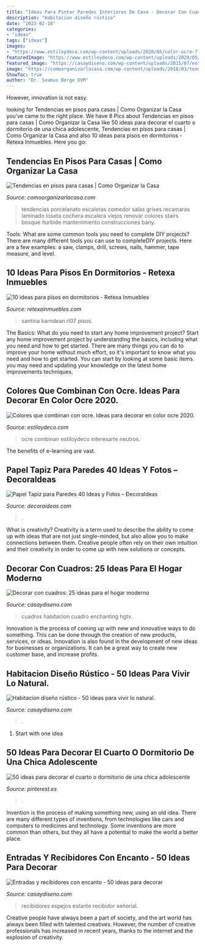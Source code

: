 ```yaml
---
title: "Ideas Para Pintar Paredes Interiores De Casa - Decorar Con Cuadros: 25 Ideas Para El Hogar Moderno"
description: "Habitacion diseño rústico"
date: "2023-02-18"
categories:
- "ideas"
tags: ["ideas"]
images:
- "https://www.estiloydeco.com/wp-content/uploads/2020/05/color-ocre-7.jpg"
featuredImage: "https://www.estiloydeco.com/wp-content/uploads/2020/05/color-ocre-7.jpg"
featured_image: "https://casaydiseno.com/wp-content/uploads/2015/07/entrada-casa-habitacion-sofa-mesa-cuadro-decorativo.jpeg"
image: "https://comoorganizarlacasa.com/wp-content/uploads/2018/03/tendencias-en-pisos-para-casas-8.jpg"
ShowToc: true
author: "Dr. Seamus Berge DVM"
---
```



However, innovation is not easy.

	

		
looking for Tendencias en pisos para casas | Como Organizar la Casa you've came to the right place. We have 8 Pics about Tendencias en pisos para casas | Como Organizar la Casa like 50 ideas para decorar el cuarto o dormitorio de una chica adolescente, Tendencias en pisos para casas | Como Organizar la Casa and also 10 ideas para pisos en dormitorios - Retexa Inmuebles. Here you go:
		
    
## Tendencias En Pisos Para Casas | Como Organizar La Casa

<img loading=lazy src="https://comoorganizarlacasa.com/wp-content/uploads/2018/03/tendencias-en-pisos-para-casas-8.jpg" onerror="this.onerror=null;this.src='https://tse1.mm.bing.net/th?id=OIP.vS9a8DRibOHoCBdTlI006AHaJ4&amp;pid=15.1';" alt="Tendencias en pisos para casas | Como Organizar la Casa">

_Source: comoorganizarlacasa.com_

>tendencias porcelanato escaleras comedor salas grises recamaras laminado loseta cochera escalera viejos renovar colores stairs bosque iturbide mantenimiento construcciones bany. 

	

Tools: What are some common tools you need to complete DIY projects?
There are many different tools you can use to completeDIY projects. Here are a few examples: a saw, clamps, drill, screws, nails, hammer, tape measure, and level.

    
## 10 Ideas Para Pisos En Dormitorios - Retexa Inmuebles

<img loading=lazy src="https://retexainmuebles.com/wp-content/uploads/2020/08/10-ideas-pisos-para-dormitorios-9.jpg" onerror="this.onerror=null;this.src='https://tse1.mm.bing.net/th?id=OIP.fptMnfkweh2eboNYYFmyRgHaHa&amp;pid=15.1';" alt="10 ideas para pisos en dormitorios - Retexa Inmuebles">

_Source: retexainmuebles.com_

>santina karndean rl07 pisos. 

	

The Basics: What do you need to start any home improvement project?
Start any home improvement project by understanding the basics, including what you need and how to get started. There are many things you can do to improve your home without much effort, so it's important to know what you need and how to get started. You can start by looking at some basic items you may need and updating your knowledge on the latest home improvements techniques.

    
## Colores Que Combinan Con Ocre. Ideas Para Decorar En Color Ocre 2020.

<img loading=lazy src="https://www.estiloydeco.com/wp-content/uploads/2020/05/color-ocre-7.jpg" onerror="this.onerror=null;this.src='https://tse4.mm.bing.net/th?id=OIP.snunRrHzVkSsKR1Tauaw-AHaKT&amp;pid=15.1';" alt="Colores que combinan con ocre. Ideas para decorar en color ocre 2020.">

_Source: estiloydeco.com_

>ocre combinan estiloydeco interesarte neutros. 

	

The benefits of e-learning are vast.

    
## Papel Tapiz Para Paredes 40 Ideas Y Fotos – ÐecoraIdeas

<img loading=lazy src="https://decoraideas.com/wp-content/uploads/2012/02/2301.jpg" onerror="this.onerror=null;this.src='https://tse4.mm.bing.net/th?id=OIP.yE2Cc3YSMTN37k1F_crrEwAAAA&amp;pid=15.1';" alt="Papel Tapiz para Paredes 40 Ideas y Fotos – ÐecoraIdeas">

_Source: decoraideas.com_

>. 

	

What is creativity?
Creativity is a term used to describe the ability to come up with ideas that are not just single-minded, but also allow you to make connections between them. Creative people often rely on their own intuition and their creativity in order to come up with new solutions or concepts.

    
## Decorar Con Cuadros: 25 Ideas Para El Hogar Moderno

<img loading=lazy src="https://casaydiseno.com/wp-content/uploads/2015/07/entrada-casa-habitacion-sofa-mesa-cuadro-decorativo.jpeg" onerror="this.onerror=null;this.src='https://tse2.mm.bing.net/th?id=OIP.4OVW6vDiM8s--g4lx8AZHwHaKW&amp;pid=15.1';" alt="Decorar con cuadros: 25 ideas para el hogar moderno">

_Source: casaydiseno.com_

>cuadros habitacion cuadro enchanting hgtv. 

	

Innovation is the process of coming up with new and innovative ways to do something. This can be done through the creation of new products, services, or ideas. Innovation is also found in the development of new ideas for businesses or organizations. It can be a great way to create new customer base, and increase profits.

    
## Habitacion Diseño Rústico - 50 Ideas Para Vivir Lo Natural.

<img loading=lazy src="https://casaydiseno.com/wp-content/uploads/2015/06/madera-forrado-espacio-cuarto.jpg" onerror="this.onerror=null;this.src='https://tse3.mm.bing.net/th?id=OIP.CLs4U6CTYOQikwPzwjkpCgHaE1&amp;pid=15.1';" alt="Habitacion diseño rústico - 50 ideas para vivir lo natural.">

_Source: casaydiseno.com_

>. 

	

 1. Start with one idea

    
## 50 Ideas Para Decorar El Cuarto O Dormitorio De Una Chica Adolescente

<img loading=lazy src="https://i.pinimg.com/736x/91/81/d9/9181d90ee683ea4f964b3eb612790f13.jpg" onerror="this.onerror=null;this.src='https://tse1.mm.bing.net/th?id=OIP.B8nbl2tg2Bv7twVaislq6QHaFj&amp;pid=15.1';" alt="50 ideas para decorar el cuarto o dormitorio de una chica adolescente">

_Source: pinterest.es_

>. 

	

Invention is the process of making something new, using an old idea. There are many different types of inventions, from technologies like cars and computers to medicines and technology. Some inventions are more common than others, but they all have a potential to make the world a better place.

    
## Entradas Y Recibidores Con Encanto - 50 Ideas Para Decorar

<img loading=lazy src="https://casaydiseno.com/wp-content/uploads/2015/08/entrada-estante-espejo-pared.jpg" onerror="this.onerror=null;this.src='https://tse4.mm.bing.net/th?id=OIP.HrL1thRSjT1yE3Y5KNm9CQHaKG&amp;pid=15.1';" alt="Entradas y recibidores con encanto - 50 ideas para decorar">

_Source: casaydiseno.com_

>recibidores espejos estante recibidor señorial. 

	

Creative people have always been a part of society, and the art world has always been filled with talented creatives. However, the number of creative professionals has increased in recent years, thanks to the internet and the explosion of creativity.

